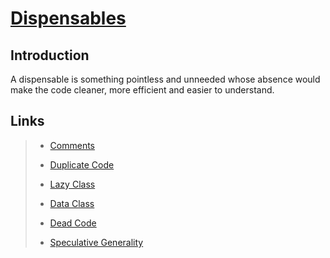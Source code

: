 # [Dispensables](<https://refactoring.guru/refactoring/smells/dispensables>)

## Introduction

A dispensable is something pointless and unneeded whose absence would make the code cleaner, more efficient and easier to understand.

## Links

> * [Comments](<https://refactoring.guru/smells/comments>)
>
> * [Duplicate Code](<https://refactoring.guru/smells/duplicate-code>)
>
> * [Lazy Class](<https://refactoring.guru/smells/lazy-class>)
>
> * [Data Class](<https://refactoring.guru/smells/data-class>)
>
> * [Dead Code](<https://refactoring.guru/smells/dead-code>)
>
> * [Speculative Generality](<https://refactoring.guru/smells/speculative-generality>)
